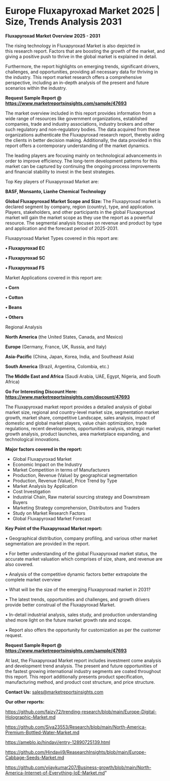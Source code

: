 # Europe Fluxapyroxad Market 2025 | Size, Trends Analysis 2031

<Strong> Fluxapyroxad Market Overview 2025 - 2031</strong>

The rising technology in Fluxapyroxad Market is also depicted in this research report. Factors that are boosting the growth of the market, and giving a positive push to thrive in the global market is explained in detail.

Furthermore, the report highlights on emerging trends, significant drivers, challenges, and opportunities, providing all necessary data for thriving in the industry. This report market research offers a comprehensive perspective, including an in-depth analysis of the present and future scenarios within the industry.

<strong>Request Sample Report @ <a href=https://www.marketreportsinsights.com/sample/47693>https://www.marketreportsinsights.com/sample/47693</a></strong>

The market overview included in this report provides information from a wide range of resources like government organizations, established companies, trade and industry associations, industry brokers and other such regulatory and non-regulatory bodies. The data acquired from these organizations authenticate the Fluxapyroxad research report, thereby aiding the clients in better decision making. Additionally, the data provided in this report offers a contemporary understanding of the market dynamics.

The leading players are focusing mainly on technological advancements in order to improve efficiency. The long-term development patterns for this market can be captured by continuing the ongoing process improvements and financial stability to invest in the best strategies.

Top Key players of Fluxapyroxad Market are:

<strong>BASF, Monsanto, Lianhe Chemical Technology</strong>

<strong><b>Global Fluxapyroxad Market Scope and Size:</b></strong>
The Fluxapyroxad market is declared segment by company, region (country), type, and application. Players, stakeholders, and other participants in the global Fluxapyroxad market will gain the market scope as they use the report as a powerful resource. The segmental analysis focuses on revenue and product by type and application and the forecast period of 2025-2031.

Fluxapyroxad Market Types covered in this report are:

<strong>•  Fluxapyroxad EC

•  Fluxapyroxad SC

•  Fluxapyroxad FS</strong>

Market Applications covered in this report are:

<strong>•  Corn

•  Cotton

•  Beans

•  Others</strong> 

Regional Analysis

<strong>North America</strong> (the United States, Canada, and Mexico)

<strong>Europe</strong> (Germany, France, UK, Russia, and Italy)

<strong>Asia-Pacific</strong> (China, Japan, Korea, India, and Southeast Asia)

<strong>South America</strong> (Brazil, Argentina, Colombia, etc.)

<strong>The Middle East and Africa</strong> (Saudi Arabia, UAE, Egypt, Nigeria, and South Africa)

<strong>Go For Interesting Discount Here: <a href=https://www.marketreportsinsights.com/discount/47693>https://www.marketreportsinsights.com/discount/47693</a></strong>

The Fluxapyroxad market report provides a detailed analysis of global market size, regional and country-level market size, segmentation market growth, market share, competitive Landscape, sales analysis, impact of domestic and global market players, value chain optimization, trade regulations, recent developments, opportunities analysis, strategic market growth analysis, product launches, area marketplace expanding, and technological innovations.

<strong><b>Major factors covered in the report:</b></strong>
<ul>
  <li>Global Fluxapyroxad Market </li>
  <li>Economic Impact on the Industry</li>
  <li>Market Competition in terms of Manufacturers</li>
  <li>Production, Revenue (Value) by geographical segmentation</li>
  <li>Production, Revenue (Value), Price Trend by Type</li>
  <li>Market Analysis by Application</li>
  <li>Cost Investigation</li>
  <li>Industrial Chain, Raw material sourcing strategy and Downstream Buyers</li>
  <li>Marketing Strategy comprehension, Distributors and Traders</li>
  <li>Study on Market Research Factors</li>
  <li>Global Fluxapyroxad Market Forecast</li>
</ul>

<strong><b>Key Point of the Fluxapyroxad Market report:</b></strong>

• Geographical distribution, company profiling, and various other market segmentation are provided in the report.

• For better understanding of the global Fluxapyroxad market status, the accurate market valuation which comprises of size, share, and revenue are also covered.

• Analysis of the competitive dynamic factors better extrapolate the complete market overview

• What will be the size of the emerging Fluxapyroxad market in 2031?

• The latest trends, opportunities and challenges, and growth drivers provide better construal of the Fluxapyroxad Market.

• In-detail industrial analysis, sales study, and production understanding shed more light on the future market growth rate and scope.

• Report also offers the opportunity for customization as per the customer request.

<strong>Request Sample Report @ <a href=https://www.marketreportsinsights.com/sample/47693>https://www.marketreportsinsights.com/sample/47693</a></strong>

At last, the Fluxapyroxad Market report includes investment come analysis and development trend analysis. The present and future opportunities of the fastest growing international industry segments are coated throughout this report. This report additionally presents product specification, manufacturing method, and product cost structure, and price structure.

<strong>Contact Us:</strong>
sales@marketreportsinsights.com

<strong>Our other reports:</strong>

<a href=https://github.com/faizy72/trending-research/blob/main/Europe-Digital-Holographic-Market.md>https://github.com/faizy72/trending-research/blob/main/Europe-Digital-Holographic-Market.md</a>

<a href=https://github.com/Siya23553/Research/blob/main/North-America-Premium-Bottled-Water-Market.md>https://github.com/Siya23553/Research/blob/main/North-America-Premium-Bottled-Water-Market.md</a>

<a href=https://ameblo.jp/hindavi/entry-12890725139.html>https://ameblo.jp/hindavi/entry-12890725139.html</a>

<a href=https://github.com/Hindavii9/ReasearchInsights/blob/main/Europe-Cabbage-Seeds-Market.md>https://github.com/Hindavii9/ReasearchInsights/blob/main/Europe-Cabbage-Seeds-Market.md</a>

<a href=https://github.com/vijaykumar207/Business-growth/blob/main/North-America-Internet-of-Everything-IoE-Market.md>https://github.com/vijaykumar207/Business-growth/blob/main/North-America-Internet-of-Everything-IoE-Market.md</a>"
